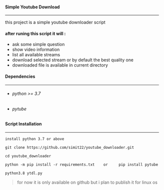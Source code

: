 #### **Simple Youtube Download**

------

this project is a simple youtube downloader script

#### after runing this script it will :

- ask some simple question
- show video information
- list all available streams
- download selected stream or by default the best quality one 
- downloaded file is available in current directory

#### Dependencies

------

- ###### python >= 3.7

- ###### pytube



#### Script Installation

------

```
install python 3.7 or above

git clone https://github.com/simit22/youtube_downloader.git

cd youtube_downloader

python -m pip install -r requirements.txt    or     pip install pytube

python3.8 ytdl.py
```

> for now it is only available on github but i plan to publish it for linux os  
